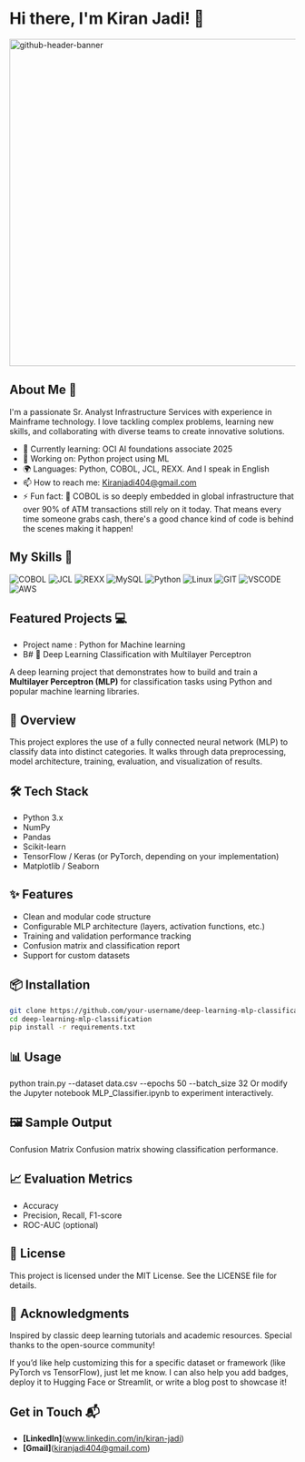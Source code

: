 # Hi there, I'm Kiran Jadi! 👋

<img width="2125" height="575" alt="github-header-banner" src="https://github.com/user-attachments/assets/55723c1b-8ab7-4581-9a0b-a98a71aa303f" />

## About Me 🚀

I'm a passionate Sr. Analyst Infrastructure Services with experience in Mainframe technology. I love tackling complex problems, learning new skills, and collaborating with diverse teams to create innovative solutions.

- 🌱 Currently learning: OCI AI foundations associate 2025
- 🔭 Working on: Python project using ML
- 🌍 Languages: Python, COBOL, JCL, REXX. And I speak in English
- 📫 How to reach me: Kiranjadi404@gmail.com
- ⚡ Fun fact: 🧠 COBOL is so deeply embedded in global infrastructure that over 90% of ATM transactions still rely on it today. That means every time someone grabs cash, there's a good chance kind of code is behind the scenes making it happen!


## My Skills 🧠

![COBOL](https://img.shields.io/badge/-COBOL-E34F26?style=flat-square&logo=cobol&logoColor=white)
![JCL](https://img.shields.io/badge/-JCL-F7DF1E?style=flat-square&logo=JCL&logoColor=black)
![REXX](https://img.shields.io/badge/-REXX-61DAFB?style=flat-square&logo=REXX&logoColor=black)
![MySQL](https://img.shields.io/badge/MySQL-005C84?style=for-the-badge&logo=mysql&logoColor=white)
![Python](https://img.shields.io/badge/Python-FFD43B?style=for-the-badge&logo=python&logoColor=blue)
![Linux](https://img.shields.io/badge/Linux-FCC624?style=for-the-badge&logo=linux&logoColor=black)
![GIT](https://img.shields.io/badge/GIT-E44C30?style=for-the-badge&logo=git&logoColor=white)
![VSCODE](https://img.shields.io/badge/VSCode-0078D4?style=for-the-badge&logo=visual%20studio%20code&logoColor=white)
![AWS](https://img.shields.io/badge/-AWS-339933?style=flat-square&logo=AWS&logoColor=white)


## Featured Projects 💻

- Project name : Python for Machine learning 
- B# 🧠 Deep Learning Classification with Multilayer Perceptron

A deep learning project that demonstrates how to build and train a **Multilayer Perceptron (MLP)** for classification tasks using Python and popular machine learning libraries.

## 🚀 Overview

This project explores the use of a fully connected neural network (MLP) to classify data into distinct categories. It walks through data preprocessing, model architecture, training, evaluation, and visualization of results.

## 🛠️ Tech Stack

- Python 3.x  
- NumPy  
- Pandas  
- Scikit-learn  
- TensorFlow / Keras (or PyTorch, depending on your implementation)  
- Matplotlib / Seaborn

## ✨ Features

- Clean and modular code structure  
- Configurable MLP architecture (layers, activation functions, etc.)  
- Training and validation performance tracking  
- Confusion matrix and classification report  
- Support for custom datasets

## 📦 Installation

```bash
git clone https://github.com/your-username/deep-learning-mlp-classification.git
cd deep-learning-mlp-classification
pip install -r requirements.txt
```

## 📊 Usage
python train.py --dataset data.csv --epochs 50 --batch_size 32
Or modify the Jupyter notebook MLP_Classifier.ipynb to experiment interactively.


## 🖼️ Sample Output
Confusion Matrix
Confusion matrix showing classification performance.


## 📈 Evaluation Metrics
- Accuracy
- Precision, Recall, F1-score
- ROC-AUC (optional)


## 📄 License
This project is licensed under the MIT License. See the LICENSE file for details.


## 🙌 Acknowledgments
Inspired by classic deep learning tutorials and academic resources. Special thanks to the open-source community!

If you’d like help customizing this for a specific dataset or framework (like PyTorch vs TensorFlow), just let me know. I can also help you add badges, deploy it to Hugging Face or Streamlit, or write a blog post to showcase it!


## Get in Touch 📬

- **[LinkedIn]**(www.linkedin.com/in/kiran-jadi)
- **[Gmail]**(kiranjadi404@gmail.com)


